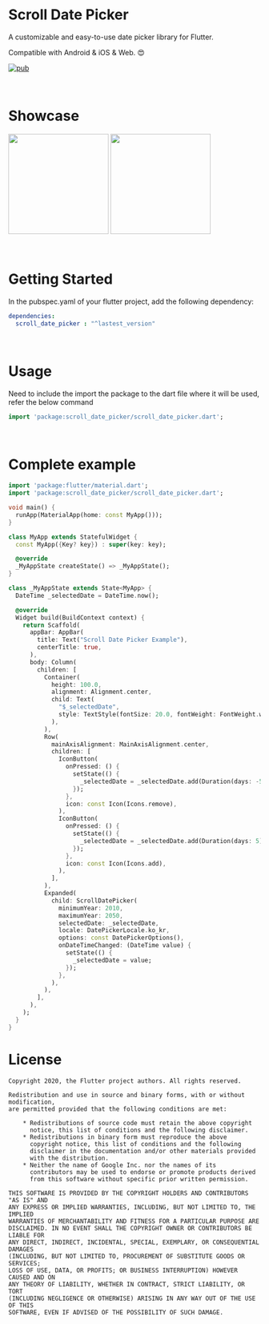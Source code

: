 # Scroll Date Picker

A customizable and easy-to-use date picker library for Flutter. 

Compatible with Android & iOS & Web. :heart_eyes:

[![pub](https://img.shields.io/pub/v/scroll_date_picker)](https://pub.dev/packages/scroll_date_picker)


<br>

# Showcase

<img src = "https://user-images.githubusercontent.com/55150540/147560195-8d9dfdcc-bdd4-4b3b-a89b-488669a0b17e.gif" width = 200> <img src = "https://user-images.githubusercontent.com/55150540/147560204-778b599d-e4e2-48d9-b6d3-2d0d5e41987a.gif" width = 200>

<br> 

# Getting Started

In the pubspec.yaml of your flutter project, add the following dependency:

```yaml
dependencies:
  scroll_date_picker : "^lastest_version"
```

<br>

# Usage
Need to include the import the package to the dart file where it will be used, refer the below command
```dart
import 'package:scroll_date_picker/scroll_date_picker.dart';
```

<br>

# Complete example
```dart
import 'package:flutter/material.dart';
import 'package:scroll_date_picker/scroll_date_picker.dart';

void main() {
  runApp(MaterialApp(home: const MyApp()));
}

class MyApp extends StatefulWidget {
  const MyApp({Key? key}) : super(key: key);

  @override
  _MyAppState createState() => _MyAppState();
}

class _MyAppState extends State<MyApp> {
  DateTime _selectedDate = DateTime.now();

  @override
  Widget build(BuildContext context) {
    return Scaffold(
      appBar: AppBar(
        title: Text("Scroll Date Picker Example"),
        centerTitle: true,
      ),
      body: Column(
        children: [
          Container(
            height: 100.0,
            alignment: Alignment.center,
            child: Text(
              "$_selectedDate",
              style: TextStyle(fontSize: 20.0, fontWeight: FontWeight.w500),
            ),
          ),
          Row(
            mainAxisAlignment: MainAxisAlignment.center,
            children: [
              IconButton(
                onPressed: () {
                  setState(() {
                    _selectedDate = _selectedDate.add(Duration(days: -5));
                  });
                },
                icon: const Icon(Icons.remove),
              ),
              IconButton(
                onPressed: () {
                  setState(() {
                    _selectedDate = _selectedDate.add(Duration(days: 5));
                  });
                },
                icon: const Icon(Icons.add),
              ),
            ],
          ),
          Expanded(
            child: ScrollDatePicker(
              minimumYear: 2010,
              maximumYear: 2050,
              selectedDate: _selectedDate,
              locale: DatePickerLocale.ko_kr,
              options: const DatePickerOptions(),
              onDateTimeChanged: (DateTime value) {
                setState(() {
                  _selectedDate = value;
                });
              },
            ),
          ),
        ],
      ),
    );
  }
}

```


# License
```
Copyright 2020, the Flutter project authors. All rights reserved.

Redistribution and use in source and binary forms, with or without modification,
are permitted provided that the following conditions are met:

    * Redistributions of source code must retain the above copyright
      notice, this list of conditions and the following disclaimer.
    * Redistributions in binary form must reproduce the above
      copyright notice, this list of conditions and the following
      disclaimer in the documentation and/or other materials provided
      with the distribution.
    * Neither the name of Google Inc. nor the names of its
      contributors may be used to endorse or promote products derived
      from this software without specific prior written permission.

THIS SOFTWARE IS PROVIDED BY THE COPYRIGHT HOLDERS AND CONTRIBUTORS "AS IS" AND
ANY EXPRESS OR IMPLIED WARRANTIES, INCLUDING, BUT NOT LIMITED TO, THE IMPLIED
WARRANTIES OF MERCHANTABILITY AND FITNESS FOR A PARTICULAR PURPOSE ARE
DISCLAIMED. IN NO EVENT SHALL THE COPYRIGHT OWNER OR CONTRIBUTORS BE LIABLE FOR
ANY DIRECT, INDIRECT, INCIDENTAL, SPECIAL, EXEMPLARY, OR CONSEQUENTIAL DAMAGES
(INCLUDING, BUT NOT LIMITED TO, PROCUREMENT OF SUBSTITUTE GOODS OR SERVICES;
LOSS OF USE, DATA, OR PROFITS; OR BUSINESS INTERRUPTION) HOWEVER CAUSED AND ON
ANY THEORY OF LIABILITY, WHETHER IN CONTRACT, STRICT LIABILITY, OR TORT
(INCLUDING NEGLIGENCE OR OTHERWISE) ARISING IN ANY WAY OUT OF THE USE OF THIS
SOFTWARE, EVEN IF ADVISED OF THE POSSIBILITY OF SUCH DAMAGE.
```
